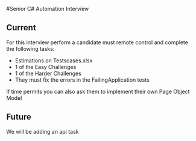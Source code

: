 #Senior C# Automation Interview

## Current

For this interview perform a candidate must remote control and complete the following tasks:

* Estimations on Testscases.xlsx
* 1 of the Easy Challenges
* 1 of the Harder Challenges
* They must fix the errors in the FailingApplication tests

If time permits you can also ask them to implement their own Page Object Model

## Future
We will be adding an api task